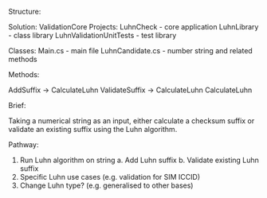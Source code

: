 Structure:

Solution: ValidationCore
Projects: LuhnCheck - core application
		  LuhnLibrary - class library
		  LuhnValidationUnitTests - test library
		  
Classes:  Main.cs - main file
		  LuhnCandidate.cs - number string and related methods
			
Methods: 

AddSuffix -> CalculateLuhn
ValidateSuffix -> CalculateLuhn
CalculateLuhn



Brief:

Taking a numerical string as an input, either calculate a checksum suffix or validate an existing suffix using the Luhn algorithm.


Pathway:

1. Run Luhn algorithm on string
	a. Add Luhn suffix
	b. Validate existing Luhn suffix
2. Specific Luhn use cases (e.g. validation for SIM ICCID)
3. Change Luhn type? (e.g. generalised to other bases)
